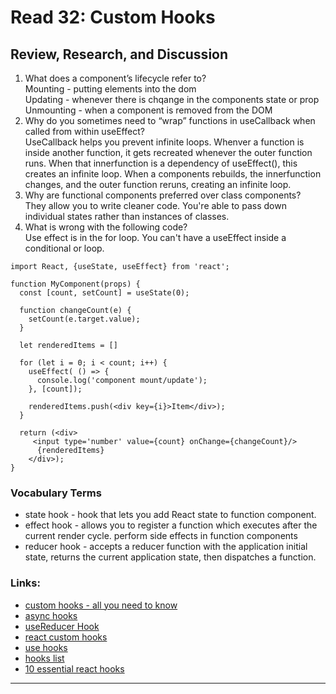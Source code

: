 # Read 32: Custom Hooks

## Review, Research, and Discussion

1. What does a component’s lifecycle refer to?  
   Mounting - putting elements into the dom  
   Updating - whenever there is chqange in the components state or prop  
   Unmounting - when a component is removed from the DOM
1. Why do you sometimes need to “wrap” functions in useCallback when called from within useEffect?  
   UseCallback helps you prevent infinite loops. Whenver a function is inside another function, it gets recreated whenever the outer function runs. When that innerfunction is a dependency of useEffect(), this creates an infinite loop. When a components rebuilds, the innerfunction changes, and the outer function reruns, creating an infinite loop.
1. Why are functional components preferred over class components?  
   They allow you to write cleaner code. You're able to pass down individual states rather than instances of classes.
1. What is wrong with the following code?  
   Use effect is in the for loop. You can't have a useEffect inside a conditional or loop.

```
import React, {useState, useEffect} from 'react';

function MyComponent(props) {
  const [count, setCount] = useState(0);

  function changeCount(e) {
    setCount(e.target.value);
  }

  let renderedItems = []

  for (let i = 0; i < count; i++) {
    useEffect( () => {
      console.log('component mount/update');
    }, [count]);

    renderedItems.push(<div key={i}>Item</div>);
  }

  return (<div>
     <input type='number' value={count} onChange={changeCount}/>
      {renderedItems}
    </div>);
}
```

### Vocabulary Terms

- state hook - hook that lets you add React state to function component.
- effect hook - allows you to register a function which executes after the current render cycle. perform side effects in function components
- reducer hook - accepts a reducer function with the application initial state, returns the current application state, then dispatches a function.

### Links:

- [custom hooks - all you need to know](https://www.telerik.com/blogs/everything-you-need-to-create-a-custom-react-hook)
- [async hooks](https://dev.to/vinodchauhan7/react-hooks-with-async-await-1n9g)
- [useReducer Hook](https://reactjs.org/docs/hooks-reference.html#usereducer)
- [react custom hooks](https://reactjs.org/docs/hooks-custom.html)
- [use hooks](https://usehooks.com/)
- [hooks list](https://github.com/rehooks/awesome-react-hooks)
- [10 essential react hooks](https://blog.bitsrc.io/10-react-custom-hooks-you-should-have-in-your-toolbox-aa27d3f5564d)

<hr>
